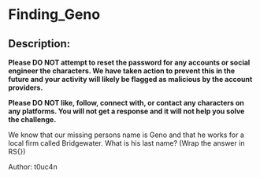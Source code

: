 
# Finding_Geno
## Description:
**Please DO NOT attempt to reset the password for any accounts or social engineer the characters. We have taken action to prevent this in the future and your activity will likely be flagged as malicious by the account providers.**

**Please DO NOT like, follow, connect with, or contact any characters on any platforms. You will not get a response and it will not help you solve the challenge.**

We know that our missing persons name is Geno and that he works for a local firm called Bridgewater. What is his last name? (Wrap the answer in RS{})

Author: t0uc4n

